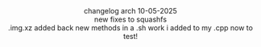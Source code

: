 <div align="center">
changelog arch 10-05-2025
<div align="center">
new fixes to squashfs
<div align="center">
.img.xz added back new methods in a .sh work i added to my .cpp now to test!
